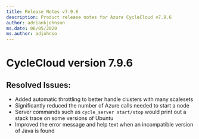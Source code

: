 ```yaml
---
title: Release Notes v7.9.6
description: Product release notes for Azure CycleCloud v7.9.6
author: adriankjohnson
ms.date: 06/05/2020
ms.author: adjohnso
---
```


# CycleCloud version 7.9.6

## Resolved Issues:
 * Added automatic throttling to better handle clusters with many scalesets
 * Significantly reduced the number of Azure calls needed to start a node
 * Server commands such as `cycle_server start/stop` would print out a stack trace on some versions of Ubuntu
 * Improved the error message and help text when an incompatible version of Java is found